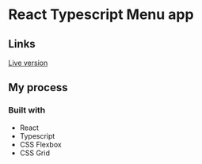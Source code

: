# React Typescript Menu app


## Links
[Live version](https://ts-react-menu.netlify.app/)

## My process
### Built with

- React
- Typescript
- CSS Flexbox
- CSS Grid
